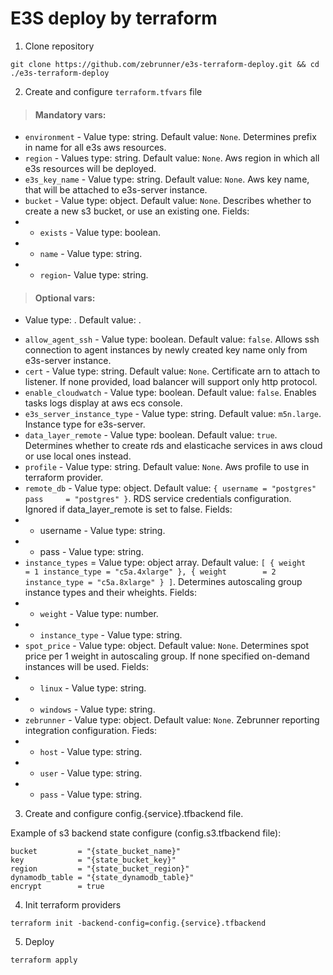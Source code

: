 # E3S deploy by terraform

1. Clone repository

```
git clone https://github.com/zebrunner/e3s-terraform-deploy.git && cd ./e3s-terraform-deploy
```

2. Create and configure `terraform.tfvars` file

> #### Mandatory vars:

* `environment` - Value type: string. Default value: `None`. Determines prefix in name for all e3s aws resources.
* `region` - Values type: string. Default value: `None`. Aws region in which all e3s resources will be deployed.
* `e3s_key_name` - Value type: string. Default value: `None`. Aws key name, that will be attached to e3s-server instance.
* `bucket` - Value type: object. Default value: `None`. Describes whether to create a new s3 bucket, or use an existing one. Fields:
* * `exists` - Value type: boolean.
* * `name` - Value type: string. 
* * `region`- Value type: string. 

> #### Optional vars:

- Value type: . Default value: .

* `allow_agent_ssh` - Value type: boolean. Default value: `false`. Allows ssh connection to agent instances by newly created key name only from e3s-server instance.
* `cert` - Value type: string. Default value: `None`. Certificate arn to attach to listener. If none provided, load balancer will support only http protocol.
* `enable_cloudwatch` - Value type: boolean. Default value: `false`. Enables tasks logs display at aws ecs console.
* `e3s_server_instance_type` - Value type: string. Default value: `m5n.large`. Instance type for e3s-server.
* `data_layer_remote` - Value type: boolean. Default value: `true`. Determines whether to create rds and elasticache services in aws cloud or use local ones instead.
* `profile` - Value type: string. Default value: `None`. Aws profile to use in terraform provider.
* `remote_db` - Value type: object. Default value: 
`{
    username = "postgres"
    pass     = "postgres"
}`. RDS service credentials configuration. Ignored if data_layer_remote is set to false. Fields:
* * username - Value type: string.
* * pass - Value type: string.
* `instance_types` =  Value type: object array. Default value: 
`[
    {
        weight        = 1
        instance_type = "c5a.4xlarge"
    },
    {
        weight        = 2
        instance_type = "c5a.8xlarge"
    }
]`. Determines autoscaling group instance types and their wheights. Fields:
* * `weight` - Value type: number.
* * `instance_type` - Value type: string.
* `spot_price` - Value type: object. Default value: `None`. Determines spot price per 1 weight in autoscaling group. If none specified on-demand instances will be used. Fields:
* * `linux` - Value type: string.
* * `windows` - Value type: string.
* `zebrunner` - Value type: object. Default value: `None`. Zebrunner reporting integration configuration. Fieds:
* * `host` - Value type: string.
* * `user` - Value type: string.
* * `pass` - Value type: string.

3. Create and configure config.{service}.tfbackend file.

Example of s3 backend state configure (config.s3.tfbackend file):

```
bucket         = "{state_bucket_name}"
key            = "{state_bucket_key}"
region         = "{state_bucket_region}"
dynamodb_table = "{state_dynamodb_table}"
encrypt        = true
```

4. Init terraform providers

```
terraform init -backend-config=config.{service}.tfbackend
```

5. Deploy

```
terraform apply
```